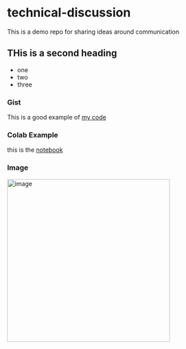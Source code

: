 # technical-discussion
This is a demo repo for sharing ideas around communication 


## THis is a second heading

* one
* two
* three 

### Gist

This is a good example of [my code](https://gist.github.com/wjing0413/f659a3c6b5310f81f790a606bfb37a17)

### Colab Example

this is the [notebook](https://github.com/wjing0413/technical-discussion/blob/main/technical_docs.ipynb)


### Image

<img width="379" alt="image" src="https://github.com/wjing0413/technical-discussion/assets/148805346/6e6014b6-032b-485e-ba97-e0146fd1eae4">
